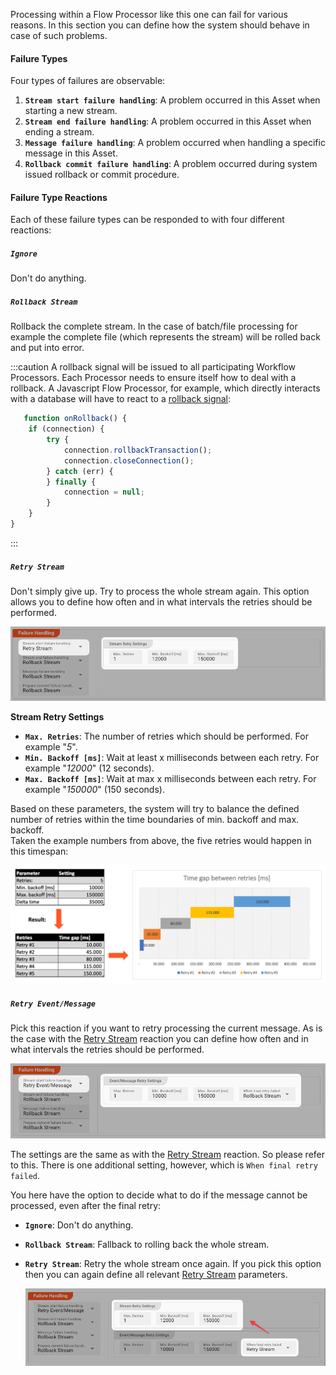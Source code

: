 
Processing within a Flow Processor like this one can fail for various reasons.
In this section you can define how the system should behave in case of such problems.

#### Failure Types

Four types of failures are observable:

1. **`Stream start failure handling`**: A problem occurred in this Asset when starting a new stream.
2. **`Stream end failure handling`**: A problem occurred in this Asset when ending a stream.
3. **`Message failure handling`**: A problem occurred when handling a specific message in this Asset.
4. **`Rollback commit failure handling`**: A problem occurred during system issued rollback or commit procedure.

#### Failure Type Reactions

Each of these failure types can be responded to with four different reactions:

##### `Ignore`

Don't do anything.

##### `Rollback Stream`

Rollback the complete stream. In the case of batch/file processing for example the complete file (which represents the stream) will be rolled back and put into error.

:::caution
A rollback signal will be issued to all participating Workflow Processors.
Each Processor needs to ensure itself how to deal with a rollback.
A Javascript Flow Processor, for example, which directly interacts with a database will have to react to a [rollback signal](/docs/lang-ref/javascript/API/classes/JavaScriptProcessor#onrollback):

```js title="Rollback example in Javascript"
   function onRollback() {
    if (connection) {
        try {
            connection.rollbackTransaction();
            connection.closeConnection();
        } catch (err) {
        } finally {
            connection = null;
        }
    }
}
```

:::

##### `Retry Stream`

Don't simply give up. Try to process the whole stream again.
This option allows you to define how often and in what intervals the retries should be performed.

![Failure Handling Retry Stream](._failure-handling-flow_images/fca3f27b.png)

**Stream Retry Settings**

* **`Max. Retries`**: The number of retries which should be performed. For example "_5_".
* **`Min. Backoff [ms]`**: Wait at least x milliseconds between each retry. For example "_12000_" (12 seconds).
* **`Max. Backoff [ms]`**: Wait at max x milliseconds between each retry. For example "_150000_" (150 seconds).

Based on these parameters, the system will try to balance the defined number of retries within the time boundaries of min. backoff and max. backoff.  
Taken the example numbers from above, the five retries would happen in this timespan:

![Failure Retry Stream Handling](._failure-handling-flow_images/dd9ce7d7.png)

##### `Retry Event/Message`

Pick this reaction if you want to retry processing the current message.
As is the case with the [Retry Stream](#retry-stream) reaction you can define how often and in what intervals the retries should be performed.

![Failure Retry Event/Message Handling](._failure-handling-flow_images/6b7e1e15.png)

The settings are the same as with the [Retry Stream](#retry-stream) reaction. So please refer to this.
There is one additional setting, however, which is `When final retry failed`.

You here have the option to decide what to do if the message cannot be processed, even after the final retry:

* **`Ignore`**: Don't do anything.
* **`Rollback Stream`**: Fallback to rolling back the whole stream.
* **`Retry Stream`**: Retry the whole stream once again.
  If you pick this option then you can again define all relevant [Retry Stream](#retry-stream) parameters.

  ![Failure Retry Event/Message -> Retry Stream Handling](._failure-handling-flow_images/db677ef3.png)

